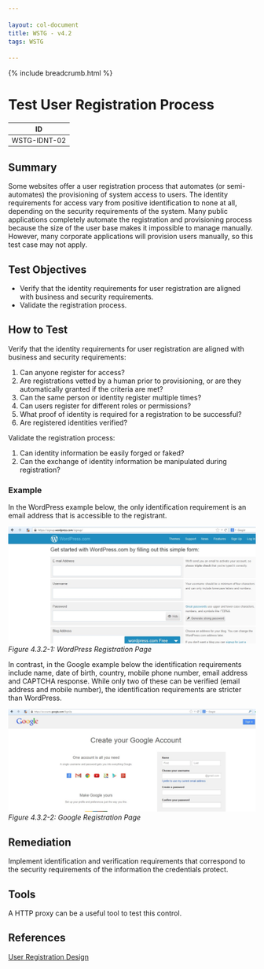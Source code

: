 ```yaml
---

layout: col-document
title: WSTG - v4.2
tags: WSTG

---
```


{% include breadcrumb.html %}
# Test User Registration Process

|ID          |
|------------|
|WSTG-IDNT-02|

## Summary

Some websites offer a user registration process that automates (or semi-automates) the provisioning of system access to users. The identity requirements for access vary from positive identification to none at all, depending on the security requirements of the system. Many public applications completely automate the registration and provisioning process because the size of the user base makes it impossible to manage manually. However, many corporate applications will provision users manually, so this test case may not apply.

## Test Objectives

- Verify that the identity requirements for user registration are aligned with business and security requirements.
- Validate the registration process.

## How to Test

Verify that the identity requirements for user registration are aligned with business and security requirements:

1. Can anyone register for access?
2. Are registrations vetted by a human prior to provisioning, or are they automatically granted if the criteria are met?
3. Can the same person or identity register multiple times?
4. Can users register for different roles or permissions?
5. What proof of identity is required for a registration to be successful?
6. Are registered identities verified?

Validate the registration process:

1. Can identity information be easily forged or faked?
2. Can the exchange of identity information be manipulated during registration?

### Example

In the WordPress example below, the only identification requirement is an email address that is accessible to the registrant.

![WordPress Registration Page](images/Wordpress_registration_page.jpg)\
*Figure 4.3.2-1: WordPress Registration Page*

In contrast, in the Google example below the identification requirements include name, date of birth, country, mobile phone number, email address and CAPTCHA response. While only two of these can be verified (email address and mobile number), the identification requirements are stricter than WordPress.

![Google Registration Page](images/Google_registration_page.jpg)\
*Figure 4.3.2-2: Google Registration Page*

## Remediation

Implement identification and verification requirements that correspond to the security requirements of the information the credentials protect.

## Tools

A HTTP proxy can be a useful tool to test this control.

## References

[User Registration Design](https://mashable.com/2011/06/09/user-registration-design/)
